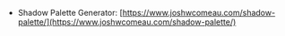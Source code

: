 * Shadow Palette Generator: [https://www.joshwcomeau.com/shadow-palette/](https://www.joshwcomeau.com/shadow-palette/)
